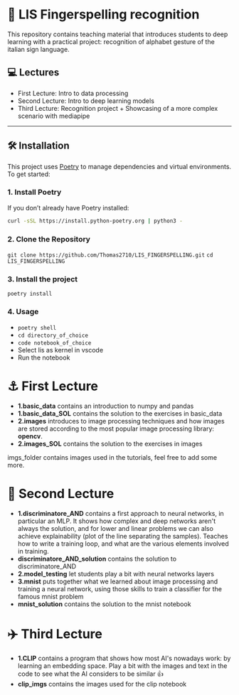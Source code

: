 # 🚀 LIS Fingerspelling recognition

This repository contains teaching material that introduces students to deep learning with a practical project: recognition of alphabet gesture of the italian sign language.

## :computer: Lectures

- First Lecture: Intro to data processing
- Second Lecture: Intro to deep learning models
- Third Lecture: Recognition project + Showcasing of a more complex scenario with mediapipe

---

## 🛠️ Installation

This project uses [Poetry](https://python-poetry.org/) to manage dependencies and virtual environments. To get started:

### 1. Install Poetry

If you don’t already have Poetry installed:

```bash
curl -sSL https://install.python-poetry.org | python3 -
```

### 2. Clone the Repository

```git clone https://github.com/Thomas2710/LIS_FINGERSPELLING.git```
```cd LIS_FINGERSPELLING```

### 3. Install the project 
```poetry install```

### 4. Usage
- ```poetry shell```
- ```cd directory_of_choice```
- ```code notebook_of_choice```
- Select lis as kernel in vscode
- Run the notebook


# :anchor: First Lecture
- __1.basic_data__ contains an introduction to numpy and pandas
- __1.basic_data_SOL__ contains the solution to the exercises in basic_data
- __2.images__ introduces to image processing techniques and how images are stored according to the most popular image processing library: __opencv__.
- __2.images_SOL__ contains the solution to the exercises in images

imgs_folder contains images used in the tutorials, feel free to add some more.

# :rotating_light: Second Lecture
- __1.discriminatore_AND__ contains a first approach to neural networks, in particular an MLP. It shows how complex and deep networks aren't always the solution, and for lower and linear problems we can also achieve explainability (plot of the line separating the samples). Teaches how to write a training loop, and what are the various elements involved in training.
- __discriminatore_AND_solution__ contains the solution to discriminatore_AND
- __2.model_testing__ let students play a bit with neural networks layers
- __3.mnist__ puts together what we learned about image processing and training a neural network, using those skills to train a classifier for the famous mnist problem
- __mnist_solution__ contains the solution to the mnist notebook

# :airplane: Third Lecture
- __1.CLIP__ contains a program that shows how most AI's nowadays work: by learning an embedding space. Play a bit with the images and text in the code to see what the AI considers to be similar :thumbsup:
- __clip_imgs__ contains the images used for the clip notebook


